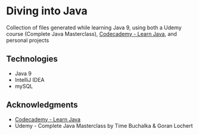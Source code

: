 # Diving into Java

Collection of files generated while learning Java 9, using both a Udemy course (Complete Java Masterclass), [Codecademy - Learn Java](https://www.codecademy.com/learn/learn-java), and personal projects

## Technologies

- Java 9
- IntelliJ IDEA
- mySQL

## Acknowledgments

- [Codecademy - Learn Java](https://www.codecademy.com/learn/learn-java)
- Udemy - Complete Java Masterclass by Time Buchalka & Goran Lochert
